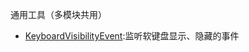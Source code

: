 通用工具（多模块共用）

* [KeyboardVisibilityEvent](https://github.com/yshrsmz/KeyboardVisibilityEvent):监听软键盘显示、隐藏的事件